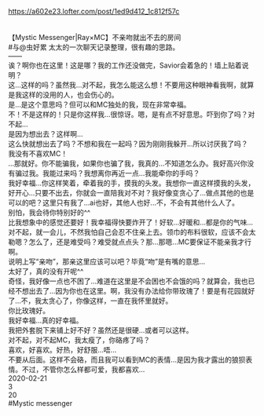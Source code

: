 https://a602e23.lofter.com/post/1ed9d412_1c812f57c<br/>
<br/>
<br/>
【Mystic Messenger|Ray×MC】不亲吻就出不去的房间<br/>
#与@虫好累 太太的一次聊天记录整理，很有趣的思路。<br/>
——<br/>
诶？啊你也在这里！这是哪？我的工作还没做完，Savior会着急的！墙上贴着说明？<br/>
这...这样的吗？虽然我...对不起，我怎么能这么想！不要用这种眼神看我啊，就算是我这样的没用的人，也会伤心的。<br/>
是...是这个意思吗？但可以和MC独处的我，现在非常幸福。<br/>
不！不是这样的！只是你这样我...很惊讶。嗯，是有点不好意思。吓到你了吗？对不起...<br/>
是因为想出去？这样啊...<br/>
这么快就想出去了吗？不想和我在一起吗？因为刚刚我躲开...所以讨厌我了吗？<br/>
我没有不喜欢MC！<br/>
...那就好。你不能骗我，如果你也骗了我，我真的...不知道怎么办。我好高兴你没有骗过我。我能过来吗？我想离你再近一点...我能牵你的手吗？<br/>
我好幸福...你这样笑着，牵着我的手，摸我的头发。我想你一直这样摸我的头发，好开心...只要不出去，你就会一直陪我对不对？我好像变贪心了...做点其他的也是可以的吧？这里只有我了...ai也好，其他人也好...不，不会有其他什么人了。<br/>
别怕，我会待你特别好的^^<br/>
比我想象中的感觉还要好！我幸福得快要炸开了！好软...好暖和...都是你的气味...<br/>
对不起，就一会儿，不然我怕自己会忍不住亲上去。领巾的布料很软，应该不会太勒嗯？怎么了，还是难受吗？难受就点点头？那...那嗯...MC要保证不能亲我才行啊。<br/>
说明上写“亲吻”，那亲这里应该可以吧？毕竟“吻”是有嘴的意思...<br/>
太好了，真的没有开呢^^<br/>
奇怪，我好像一点也不困了...难道在这里是不会困也不会饿的吗？就算会，我也已经不想出去了...因为你也在这里。啊，我没有办法给你带玫瑰了！要是有花园就好了...不，我太贪心了，你像这样，一直在我怀里就好。<br/>
你比玫瑰好。<br/>
我好幸福...真的好幸福。<br/>
我把外套脱下来铺上好不好？虽然还是很硬...或者可以这样。<br/>
对不起，对不起MC，我太瘦了，你硌疼了吗？<br/>
喜欢，好喜欢。好热，好舒服...唔...<br/>
不要从后面。这样不会硌，而且我可以看到MC的表情...是因为我才露出的狼狈表情。不过，不管你怎么样都可爱，我都喜欢...<br/>
2020-02-21<br/>
3<br/>
20<br/>
#Mystic messenger<br/>
